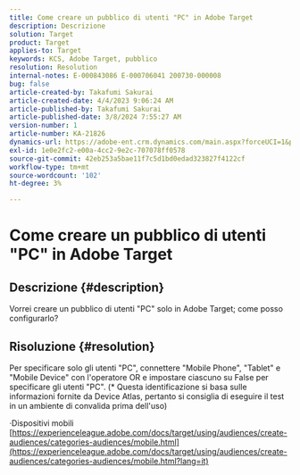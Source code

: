 ```yaml
---
title: Come creare un pubblico di utenti "PC" in Adobe Target
description: Descrizione
solution: Target
product: Target
applies-to: Target
keywords: KCS, Adobe Target, pubblico
resolution: Resolution
internal-notes: E-000843086 E-000706041 200730-000008
bug: false
article-created-by: Takafumi Sakurai
article-created-date: 4/4/2023 9:06:24 AM
article-published-by: Takafumi Sakurai
article-published-date: 3/8/2024 7:55:27 AM
version-number: 1
article-number: KA-21826
dynamics-url: https://adobe-ent.crm.dynamics.com/main.aspx?forceUCI=1&pagetype=entityrecord&etn=knowledgearticle&id=e3ecdcf4-c7d2-ed11-a7c7-6045bd006ce9
exl-id: 1e0e2fc2-e00a-4cc2-9e2c-707078ff0578
source-git-commit: 42eb253a5bae11f7c5d1bd0edad323827f4122cf
workflow-type: tm+mt
source-wordcount: '102'
ht-degree: 3%

---
```


# Come creare un pubblico di utenti &quot;PC&quot; in Adobe Target

## Descrizione {#description}

Vorrei creare un pubblico di utenti &quot;PC&quot; solo in Adobe Target; come posso configurarlo?

## Risoluzione {#resolution}


Per specificare solo gli utenti &quot;PC&quot;, connettere &quot;Mobile Phone&quot;, &quot;Tablet&quot; e &quot;Mobile Device&quot; con l&#39;operatore OR e impostare ciascuno su False per specificare gli utenti &quot;PC&quot;. (\* Questa identificazione si basa sulle informazioni fornite da Device Atlas, pertanto si consiglia di eseguire il test in un ambiente di convalida prima dell&#39;uso)

·Dispositivi mobili
[https://experienceleague.adobe.com/docs/target/using/audiences/create-audiences/categories-audiences/mobile.html](https://experienceleague.adobe.com/docs/target/using/audiences/create-audiences/categories-audiences/mobile.html?lang=it)
